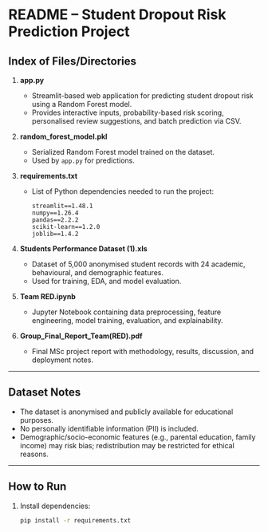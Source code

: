 # README – Student Dropout Risk Prediction Project

## Index of Files/Directories
1. **app.py**  
   - Streamlit-based web application for predicting student dropout risk using a Random Forest model.  
   - Provides interactive inputs, probability-based risk scoring, personalised review suggestions, and batch prediction via CSV.

2. **random_forest_model.pkl**  
   - Serialized Random Forest model trained on the dataset.  
   - Used by `app.py` for predictions.

3. **requirements.txt**  
   - List of Python dependencies needed to run the project:
     ```
     streamlit==1.48.1
     numpy==1.26.4
     pandas==2.2.2
     scikit-learn==1.2.0
     joblib==1.4.2
     ```

4. **Students Performance Dataset (1).xls**  
   - Dataset of 5,000 anonymised student records with 24 academic, behavioural, and demographic features.  
   - Used for training, EDA, and model evaluation.

5. **Team RED.ipynb**  
   - Jupyter Notebook containing data preprocessing, feature engineering, model training, evaluation, and explainability.

6. **Group_Final_Report_Team(RED).pdf**  
   - Final MSc project report with methodology, results, discussion, and deployment notes.

---

## Dataset Notes
- The dataset is anonymised and publicly available for educational purposes.  
- No personally identifiable information (PII) is included.  
- Demographic/socio-economic features (e.g., parental education, family income) may risk bias; redistribution may be restricted for ethical reasons.

---

## How to Run
1. Install dependencies:
   ```bash
   pip install -r requirements.txt
